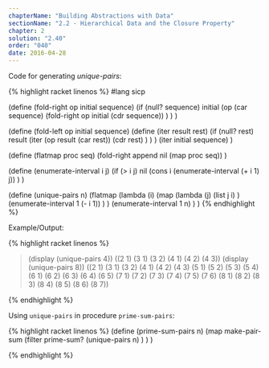 ```yaml
---
chapterName: "Building Abstractions with Data"
sectionName: "2.2 - Hierarchical Data and the Closure Property"
chapter: 2
solution: "2.40"
order: "040"
date: 2016-04-28
---
```


Code for generating *unique-pairs*:

{% highlight racket linenos %}
#lang sicp

(define (fold-right op initial sequence)
  (if (null? sequence)
      initial
      (op (car sequence)
          (fold-right op initial (cdr sequence))
      )
  )
)

(define (fold-left op initial sequence)
  (define (iter result rest)
    (if (null? rest)
        result
        (iter (op result (car rest))
              (cdr rest)
        )
    )
  )
  (iter initial sequence)
)



(define (flatmap proc seq)
  (fold-right append nil (map proc seq))
)

(define (enumerate-interval i j)
  (if (> i j)
      nil
      (cons i (enumerate-interval (+ i 1) j))
  )
)  

(define (unique-pairs n)
   (flatmap
       (lambda (i)
          (map
              (lambda (j)
                (list j i)
              )
              (enumerate-interval 1 (- i 1))
          )
       )
       (enumerate-interval 1 n)
   )
)
{% endhighlight %}

Example/Output:

{% highlight racket linenos %}
>  (display (unique-pairs 4))
((2 1) (3 1) (3 2) (4 1) (4 2) (4 3))
>  (display (unique-pairs 8))
((2 1) (3 1) (3 2) (4 1) (4 2) (4 3) (5 1) (5 2) (5 3) (5 4) (6 1) (6 2) (6 3) (6 4) (6 5) 
             (7 1) (7 2) (7 3) (7 4) (7 5) (7 6) (8 1) (8 2) (8 3) (8 4) (8 5) (8 6) (8 7))

{% endhighlight %}


Using `unique-pairs` in procedure `prime-sum-pairs`:

{% highlight racket linenos %}
(define (prime-sum-pairs n)
  (map make-pair-sum
       (filter prime-sum?
               (unique-pairs n)
       )
  )
)

{% endhighlight %}

